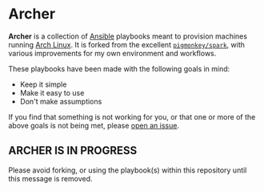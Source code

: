 # Archer

**Archer** is a collection of [Ansible][0] playbooks meant to provision
machines running [Arch Linux][1]. It is forked from the excellent
[`pigmonkey/spark`][2], with various improvements for my own environment and
workflows.

These playbooks have been made with the following goals in mind:

* Keep it simple
* Make it easy to use
* Don't make assumptions

If you find that something is not working for you, or that one or more of the
above goals is not being met, please [open an issue][3].

## ARCHER IS IN PROGRESS

Please avoid forking, or using the playbook(s) within this repository until
this message is removed.

[0]: https://www.ansible.com "Ansible"
[1]: https://www.archlinux.org "Arch Linux"
[2]: https://github.com/pigmonkey/spark "Spark"
[3]: https://github.com/bddenhartog/archer/issues "view or create issues"
